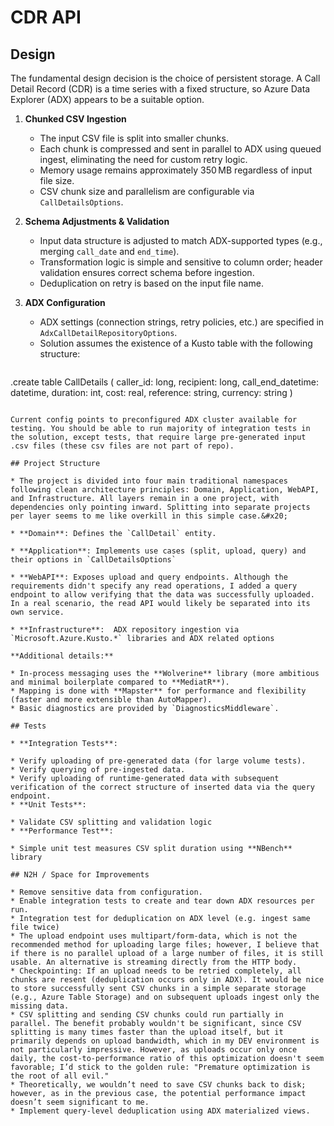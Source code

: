 # CDR API

## Design

The fundamental design decision is the choice of persistent storage. A Call Detail Record (CDR) is a time series with a fixed structure, so Azure Data Explorer (ADX) appears to be a suitable option.

1. **Chunked CSV Ingestion**

   * The input CSV file is split into smaller chunks.
   * Each chunk is compressed and sent in parallel to ADX using queued ingest, eliminating the need for custom retry logic.
   * Memory usage remains approximately 350 MB regardless of input file size.
   * CSV chunk size and parallelism are configurable via `CallDetailsOptions`.

2. **Schema Adjustments & Validation**

   * Input data structure is adjusted to match ADX-supported types (e.g., merging `call_date` and `end_time`).
   * Transformation logic is simple and sensitive to column order; header validation ensures correct schema before ingestion.
   * Deduplication on retry is based on the input file name.

3. **ADX Configuration**

   * ADX settings (connection strings, retry policies, etc.) are specified in `AdxCallDetailRepositoryOptions`.
   * Solution assumes the existence of a Kusto table with the following structure:

   ```kusto
.create table CallDetails (
caller_id: long, 
recipient: long, 
call_end_datetime: datetime, 
duration: int, 
cost: real, 
reference: string, 
currency: string
) 
   ```

Current config points to preconfigured ADX cluster available for testing. You should be able to run majority of integration tests in the solution, except tests, that require large pre-generated input .csv files (these csv files are not part of repo).

## Project Structure

* The project is divided into four main traditional namespaces following clean architecture principles: Domain, Application, WebAPI, and Infrastructure. All layers remain in a one project, with dependencies only pointing inward. Splitting into separate projects per layer seems to me like overkill in this simple case.&#x20;

* **Domain**: Defines the `CallDetail` entity.

* **Application**: Implements use cases (split, upload, query) and their options in `CallDetailsOptions`

* **WebAPI**: Exposes upload and query endpoints. Although the requirements didn't specify any read operations, I added a query endpoint to allow verifying that the data was successfully uploaded. In a real scenario, the read API would likely be separated into its own service.

* **Infrastructure**:  ADX repository ingestion via `Microsoft.Azure.Kusto.*` libraries and ADX related options 

**Additional details:**

* In-process messaging uses the **Wolverine** library (more ambitious and minimal boilerplate compared to **MediatR**).
* Mapping is done with **Mapster** for performance and flexibility (faster and more extensible than AutoMapper).
* Basic diagnostics are provided by `DiagnosticsMiddleware`.

## Tests

* **Integration Tests**:

  * Verify uploading of pre-generated data (for large volume tests).
  * Verify querying of pre-ingested data.
  * Verify uploading of runtime-generated data with subsequent verification of the correct structure of inserted data via the query endpoint.
* **Unit Tests**:

  * Validate CSV splitting and validation logic
* **Performance Test**:

  * Simple unit test measures CSV split duration using **NBench** library

## N2H / Space for Improvements

* Remove sensitive data from configuration.
* Enable integration tests to create and tear down ADX resources per run.
* Integration test for deduplication on ADX level (e.g. ingest same file twice)
* The upload endpoint uses multipart/form-data, which is not the recommended method for uploading large files; however, I believe that if there is no parallel upload of a large number of files, it is still usable. An alternative is streaming directly from the HTTP body.
* Checkpointing: If an upload needs to be retried completely, all chunks are resent (deduplication occurs only in ADX). It would be nice to store successfully sent CSV chunks in a simple separate storage (e.g., Azure Table Storage) and on subsequent uploads ingest only the missing data.
* CSV splitting and sending CSV chunks could run partially in parallel. The benefit probably wouldn't be significant, since CSV splitting is many times faster than the upload itself, but it primarily depends on upload bandwidth, which in my DEV environment is not particularly impressive. However, as uploads occur only once daily, the cost-to-performance ratio of this optimization doesn't seem favorable; I’d stick to the golden rule: "Premature optimization is the root of all evil."
* Theoretically, we wouldn’t need to save CSV chunks back to disk; however, as in the previous case, the potential performance impact doesn’t seem significant to me.
* Implement query-level deduplication using ADX materialized views.
